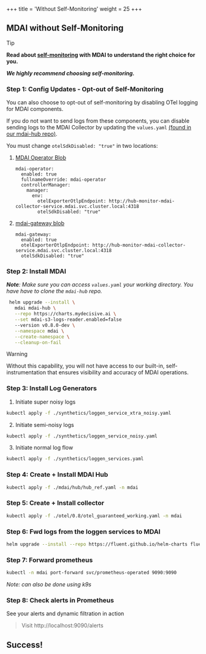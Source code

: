 +++
title = 'Without Self-Monitoring'
weight = 25
+++

## MDAI without Self-Monitoring
>[!TIP]
>**Read about [self-monitoring](self_monitoring) with MDAI to understand the right choice for you.**
>
>***We highly recommend choosing self-monitoring.***

### Step 1: Config Updates - Opt-out of Self-Monitoring

You can also choose to opt-out of self-monitoring by disabling OTel logging for MDAI components.

If you do not want to send logs from these components, you can disable sending logs to the MDAI Collector by updating the `values.yaml` [(found in our mdai-hub repo)](https://github.com/DecisiveAI/mdai-hub/blob/main/values.yaml).

You must change `otelSdkDisabled: "true"` in two locations:

1. [MDAI Operator Blob](https://github.com/DecisiveAI/mdai-hub/blob/422e1c345806f634ed92db2a67a672ed7e9c7101/values.yaml#L54)
    ```
    mdai-operator:
      enabled: true
      fullnameOverride: mdai-operator
      controllerManager:
        manager:
          env:
            otelExporterOtlpEndpoint: http://hub-monitor-mdai-collector-service.mdai.svc.cluster.local:4318
            otelSdkDisabled: "true"
    ```

2. [mdai-gateway blob](https://github.com/DecisiveAI/mdai-hub/blob/a10d29cbe0331b1f22b41c576754dff702685a55/values.yaml#L48)
    ```
    mdai-gateway:
      enabled: true
      otelExporterOtlpEndpoint: http://hub-monitor-mdai-collector-service.mdai.svc.cluster.local:4318
      otelSdkDisabled: "true"
    ```

### Step 2: Install MDAI

***Note**: Make sure you can access `values.yaml` your working directory. You have have to clone the `mdai-hub` repo.*

```sh
 helm upgrade --install \
   mdai mdai-hub \
   --repo https://charts.mydecisive.ai \
   --set mdai-s3-logs-reader.enabled=false
   --version v0.8.0-dev \
   --namespace mdai \
   --create-namespace \
   --cleanup-on-fail
```

>[!WARNING]
>
>Without this capability, you will not have access to our built-in, self-instrumentation that ensures visibility and accuracy of MDAI operations.

### Step 3: Install Log Generators

1. Initiate super noisy logs
```sh
kubectl apply -f ./synthetics/loggen_service_xtra_noisy.yaml
```

2. Initiate semi-noisy logs
```sh
kubectl apply -f ./synthetics/loggen_service_noisy.yaml
```

3. Initiate normal log flow
```sh
kubectl apply -f ./synthetics/loggen_services.yaml
```

### Step 4: Create + Install MDAI Hub

```sh
kubectl apply -f ./mdai/hub/hub_ref.yaml -n mdai
```

### Step 5: Create + Install collector

```sh
kubectl apply -f ./otel/0.8/otel_guaranteed_working.yaml -n mdai
```

### Step 6: Fwd logs from the loggen services to MDAI
```sh
helm upgrade --install --repo https://fluent.github.io/helm-charts fluent fluentd -f ./synthetics/loggen_fluent_config.yaml
```

### Step 7: Forward prometheus

```sh
kubectl -n mdai port-forward svc/prometheus-operated 9090:9090
```
*Note: can also be done using k9s*

### Step 8: Check alerts in Prometheus

See your alerts and dynamic filtration in action

> Visit http://localhost:9090/alerts

## Success!
